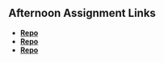 ## Afternoon Assignment Links

* **[Repo](https://github.com/VarozzaEJ/petworks)**
* **[Repo](https://github.com/VarozzaEJ/gregslist_dotnet)**
* **[Repo](https://github.com/VarozzaEJ/chorescore)**
